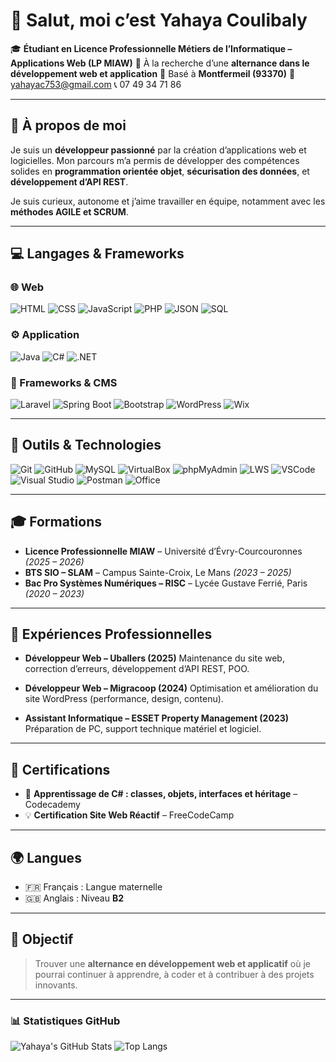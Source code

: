 # 👋 Salut, moi c’est **Yahaya Coulibaly**

🎓 **Étudiant en Licence Professionnelle Métiers de l’Informatique – Applications Web (LP MIAW)**
💼 À la recherche d’une **alternance dans le développement web et application**
📍 Basé à **Montfermeil (93370)**
📧 [yahayac753@gmail.com](mailto:yahayac753@gmail.com)
📞 07 49 34 71 86

---

## 🧠 À propos de moi

Je suis un **développeur passionné** par la création d’applications web et logicielles.
Mon parcours m’a permis de développer des compétences solides en **programmation orientée objet**, **sécurisation des données**, et **développement d’API REST**.

Je suis curieux, autonome et j’aime travailler en équipe, notamment avec les **méthodes AGILE et SCRUM**.

---

## 💻 Langages & Frameworks

### 🌐 Web

![HTML](https://skillicons.dev/icons?i=html)
![CSS](https://skillicons.dev/icons?i=css)
![JavaScript](https://skillicons.dev/icons?i=javascript)
![PHP](https://skillicons.dev/icons?i=php)
![JSON](https://skillicons.dev/icons?i=json)
![SQL](https://skillicons.dev/icons?i=mysql)

### ⚙️ Application

![Java](https://skillicons.dev/icons?i=java)
![C#](https://skillicons.dev/icons?i=cs)
![.NET](https://skillicons.dev/icons?i=dotnet)

### 🧩 Frameworks & CMS

![Laravel](https://skillicons.dev/icons?i=laravel)
![Spring Boot](https://skillicons.dev/icons?i=spring)
![Bootstrap](https://skillicons.dev/icons?i=bootstrap)
![WordPress](https://skillicons.dev/icons?i=wordpress)
![Wix](https://img.shields.io/badge/Wix-000?style=for-the-badge\&logo=wix\&logoColor=white)

---

## 🧰 Outils & Technologies

![Git](https://skillicons.dev/icons?i=git)
![GitHub](https://skillicons.dev/icons?i=github)
![MySQL](https://skillicons.dev/icons?i=mysql)
![VirtualBox](https://img.shields.io/badge/VirtualBox-183A61?style=for-the-badge\&logo=virtualbox\&logoColor=white)
![phpMyAdmin](https://img.shields.io/badge/phpMyAdmin-6C78AF?style=for-the-badge\&logo=phpmyadmin\&logoColor=white)
![LWS](https://img.shields.io/badge/LWS-FF4500?style=for-the-badge\&logoColor=white)
![VSCode](https://skillicons.dev/icons?i=vscode)
![Visual Studio](https://skillicons.dev/icons?i=visualstudio)
![Postman](https://skillicons.dev/icons?i=postman)
![Office](https://img.shields.io/badge/Microsoft_Office-D83B01?style=for-the-badge\&logo=microsoftoffice\&logoColor=white)

---

## 🎓 Formations

* **Licence Professionnelle MIAW** – Université d’Évry-Courcouronnes *(2025 – 2026)*
* **BTS SIO – SLAM** – Campus Sainte-Croix, Le Mans *(2023 – 2025)*
* **Bac Pro Systèmes Numériques – RISC** – Lycée Gustave Ferrié, Paris *(2020 – 2023)*

---

## 💼 Expériences Professionnelles

* **Développeur Web – Uballers (2025)**
  Maintenance du site web, correction d’erreurs, développement d’API REST, POO.

* **Développeur Web – Migracoop (2024)**
  Optimisation et amélioration du site WordPress (performance, design, contenu).

* **Assistant Informatique – ESSET Property Management (2023)**
  Préparation de PC, support technique matériel et logiciel.

---

## 🧾 Certifications

* 🧱 **Apprentissage de C# : classes, objets, interfaces et héritage** – Codecademy
* 💡 **Certification Site Web Réactif** – FreeCodeCamp

---

## 🌍 Langues

* 🇫🇷 Français : Langue maternelle
* 🇬🇧 Anglais : Niveau **B2**

---

## 🚀 Objectif

> Trouver une **alternance en développement web et applicatif** où je pourrai continuer à apprendre, à coder et à contribuer à des projets innovants.

---

### 📊 Statistiques GitHub

![Yahaya's GitHub Stats](https://github-readme-stats.vercel.app/api?username=yahayac753\&show_icons=true\&theme=radical)
![Top Langs](https://github-readme-stats.vercel.app/api/top-langs/?username=yahayac753\&layout=compact\&theme=radical)
